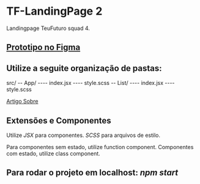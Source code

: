 # TF-LandingPage 2

Landingpage TeuFuturo squad 4.

## [Prototipo no Figma](https://www.figma.com/file/ZtBINqAhmxyu3ZBikTsaxv/tf-landingpage?node-id=0%3A1)

## Utilize a seguite organização de pastas:

src/
-- App/
---- index.jsx
---- style.scss
-- List/
---- index.jsx
---- style.scss

[Artigo Sobre](https://www.robinwieruch.de/react-folder-structure)

## Extensões e Componentes

Utilize _JSX_ para componentes.
_SCSS_ para arquivos de estilo.

Para componentes sem estado, utilize function component.
Componentes com estado, utilize class component.

## Para rodar o projeto em localhost: _npm start_
